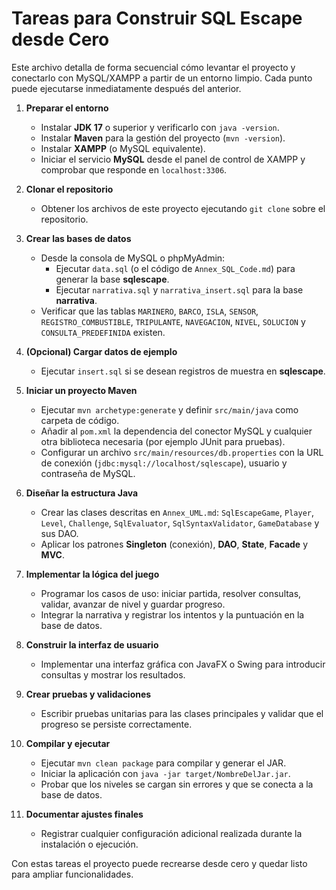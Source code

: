 # Tareas para Construir SQL Escape desde Cero

Este archivo detalla de forma secuencial cómo levantar el proyecto y conectarlo con MySQL/XAMPP a partir de un entorno limpio. Cada punto puede ejecutarse inmediatamente después del anterior.

1. **Preparar el entorno**
   - Instalar **JDK 17** o superior y verificarlo con `java -version`.
   - Instalar **Maven** para la gestión del proyecto (`mvn -version`).
   - Instalar **XAMPP** (o MySQL equivalente).
   - Iniciar el servicio **MySQL** desde el panel de control de XAMPP y comprobar que responde en `localhost:3306`.

2. **Clonar el repositorio**
   - Obtener los archivos de este proyecto ejecutando `git clone` sobre el repositorio.

3. **Crear las bases de datos**
   - Desde la consola de MySQL o phpMyAdmin:
     - Ejecutar `data.sql` (o el código de `Annex_SQL_Code.md`) para generar la base **sqlescape**.
     - Ejecutar `narrativa.sql` y `narrativa_insert.sql` para la base **narrativa**.
   - Verificar que las tablas `MARINERO`, `BARCO`, `ISLA`, `SENSOR`, `REGISTRO_COMBUSTIBLE`, `TRIPULANTE`, `NAVEGACION`, `NIVEL`, `SOLUCION` y `CONSULTA_PREDEFINIDA` existen.

4. **(Opcional) Cargar datos de ejemplo**
   - Ejecutar `insert.sql` si se desean registros de muestra en **sqlescape**.

5. **Iniciar un proyecto Maven**
   - Ejecutar `mvn archetype:generate` y definir `src/main/java` como carpeta de código.
   - Añadir al `pom.xml` la dependencia del conector MySQL y cualquier otra biblioteca necesaria (por ejemplo JUnit para pruebas).
   - Configurar un archivo `src/main/resources/db.properties` con la URL de conexión (`jdbc:mysql://localhost/sqlescape`), usuario y contraseña de MySQL.

6. **Diseñar la estructura Java**
   - Crear las clases descritas en `Annex_UML.md`: `SqlEscapeGame`, `Player`, `Level`, `Challenge`, `SqlEvaluator`, `SqlSyntaxValidator`, `GameDatabase` y sus DAO.
   - Aplicar los patrones **Singleton** (conexión), **DAO**, **State**, **Facade** y **MVC**.

7. **Implementar la lógica del juego**
   - Programar los casos de uso: iniciar partida, resolver consultas, validar, avanzar de nivel y guardar progreso.
   - Integrar la narrativa y registrar los intentos y la puntuación en la base de datos.

8. **Construir la interfaz de usuario**
   - Implementar una interfaz gráfica con JavaFX o Swing para introducir consultas y mostrar los resultados.

9. **Crear pruebas y validaciones**
   - Escribir pruebas unitarias para las clases principales y validar que el progreso se persiste correctamente.

10. **Compilar y ejecutar**
    - Ejecutar `mvn clean package` para compilar y generar el JAR.
    - Iniciar la aplicación con `java -jar target/NombreDelJar.jar`.
    - Probar que los niveles se cargan sin errores y que se conecta a la base de datos.

11. **Documentar ajustes finales**
    - Registrar cualquier configuración adicional realizada durante la instalación o ejecución.

Con estas tareas el proyecto puede recrearse desde cero y quedar listo para ampliar funcionalidades.
